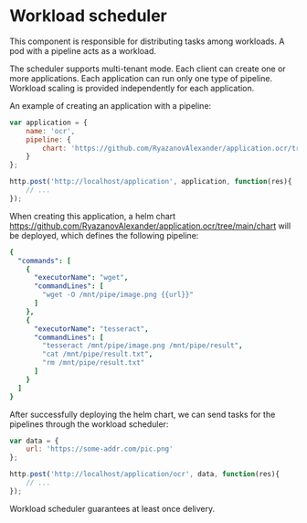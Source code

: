 # Workload scheduler

This component is responsible for distributing tasks among workloads. A pod with a pipeline acts as a workload.

The scheduler supports multi-tenant mode. Each client can create one or more applications. Each application can run only one type of pipeline. Workload scaling is provided independently for each application.

An example of creating an application with a pipeline:

```js
var application = {
    name: 'ocr',
    pipeline: {
        chart: 'https://github.com/RyazanovAlexander/application.ocr/tree/main/chart'
    }
};

http.post('http://localhost/application', application, function(res){
    // ...
});
```

When creating this application, a helm chart https://github.com/RyazanovAlexander/application.ocr/tree/main/chart will be deployed, which defines the following pipeline:

```yaml
{
  "commands": [
    {
      "executorName": "wget",
      "commandLines": [
        "wget -O /mnt/pipe/image.png {{url}}"
      ]
    },
    {
      "executorName": "tesseract",
      "commandLines": [
        "tesseract /mnt/pipe/image.png /mnt/pipe/result",
        "cat /mnt/pipe/result.txt",
        "rm /mnt/pipe/result.txt"
      ]
    }
  ]
}
```

After successfully deploying the helm chart, we can send tasks for the pipelines through the workload scheduler:

```js
var data = {
    url: 'https://some-addr.com/pic.png'
};

http.post('http://localhost/application/ocr', data, function(res){
    // ...
});
```

Workload scheduler guarantees at least once delivery.